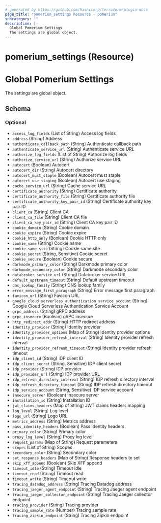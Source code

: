 ```yaml
---
# generated by https://github.com/hashicorp/terraform-plugin-docs
page_title: "pomerium_settings Resource - pomerium"
subcategory: ""
description: |-
  Global Pomerium Settings
  The settings are global object.
---
```


# pomerium_settings (Resource)

# Global Pomerium Settings

The settings are global object.



<!-- schema generated by tfplugindocs -->
## Schema

### Optional

- `access_log_fields` (List of String) Access log fields
- `address` (String) Address
- `authenticate_callback_path` (String) Authenticate callback path
- `authenticate_service_url` (String) Authenticate service URL
- `authorize_log_fields` (List of String) Authorize log fields
- `authorize_service_url` (String) Authorize service URL
- `autocert` (Boolean) Autocert
- `autocert_dir` (String) Autocert directory
- `autocert_must_staple` (Boolean) Autocert must staple
- `autocert_use_staging` (Boolean) Autocert use staging
- `cache_service_url` (String) Cache service URL
- `certificate_authority` (String) Certificate authority
- `certificate_authority_file` (String) Certificate authority file
- `certificate_authority_key_pair_id` (String) Certificate authority key pair ID
- `client_ca` (String) Client CA
- `client_ca_file` (String) Client CA file
- `client_ca_key_pair_id` (String) Client CA key pair ID
- `cookie_domain` (String) Cookie domain
- `cookie_expire` (String) Cookie expire
- `cookie_http_only` (Boolean) Cookie HTTP only
- `cookie_name` (String) Cookie name
- `cookie_same_site` (String) Cookie same site
- `cookie_secret` (String, Sensitive) Cookie secret
- `cookie_secure` (Boolean) Cookie secure
- `darkmode_primary_color` (String) Darkmode primary color
- `darkmode_secondary_color` (String) Darkmode secondary color
- `databroker_service_url` (String) Databroker service URL
- `default_upstream_timeout` (String) Default upstream timeout
- `dns_lookup_family` (String) DNS lookup family
- `error_message_first_paragraph` (String) Error message first paragraph
- `favicon_url` (String) Favicon URL
- `google_cloud_serverless_authentication_service_account` (String) Google Cloud Serverless Authentication Service Account
- `grpc_address` (String) gRPC address
- `grpc_insecure` (Boolean) gRPC insecure
- `http_redirect_addr` (String) HTTP redirect address
- `identity_provider` (String) Identity provider
- `identity_provider_options` (Map of String) Identity provider options
- `identity_provider_refresh_interval` (String) Identity provider refresh interval
- `identity_provider_refresh_timeout` (String) Identity provider refresh timeout
- `idp_client_id` (String) IDP client ID
- `idp_client_secret` (String, Sensitive) IDP client secret
- `idp_provider` (String) IDP provider
- `idp_provider_url` (String) IDP provider URL
- `idp_refresh_directory_interval` (String) IDP refresh directory interval
- `idp_refresh_directory_timeout` (String) IDP refresh directory timeout
- `idp_service_account` (String, Sensitive) IDP service account
- `insecure_server` (Boolean) Insecure server
- `installation_id` (String) Installation ID
- `jwt_claims_headers` (Map of String) JWT claims headers mapping
- `log_level` (String) Log level
- `logo_url` (String) Logo URL
- `metrics_address` (String) Metrics address
- `pass_identity_headers` (Boolean) Pass identity headers
- `primary_color` (String) Primary color
- `proxy_log_level` (String) Proxy log level
- `request_params` (Map of String) Request parameters
- `scopes` (List of String) Scopes
- `secondary_color` (String) Secondary color
- `set_response_headers` (Map of String) Response headers to set
- `skip_xff_append` (Boolean) Skip XFF append
- `timeout_idle` (String) Timeout idle
- `timeout_read` (String) Timeout read
- `timeout_write` (String) Timeout write
- `tracing_datadog_address` (String) Tracing Datadog address
- `tracing_jaeger_agent_endpoint` (String) Tracing Jaeger agent endpoint
- `tracing_jaeger_collector_endpoint` (String) Tracing Jaeger collector endpoint
- `tracing_provider` (String) Tracing provider
- `tracing_sample_rate` (Number) Tracing sample rate
- `tracing_zipkin_endpoint` (String) Tracing Zipkin endpoint

